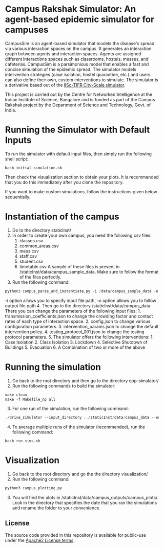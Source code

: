 # Campus Rakshak Simulator: An agent-based epidemic simulator for campuses

CampusSim is an agent-based simulator that models the disease's spread via various interaction spaces on the campus. It generates an interaction graph between agents and interaction spaces. Agents are assigned different interactions spaces such as classrooms, hostels, messes, and cafeterias. CampusSim is a parsimonious model that enables a fast and concise simulation of the epidemic spread. The simulator models intervention strategies (case isolation, hostel quarantine, etc.) and users can also define their own, custom interventions to simulate. The simulator is a derivative based out of the [IISc-TIFR City-Scale simulator](https://github.com/cni-iisc/epidemic-simulator). 

This project is carried out by the Centre for Networked Intelligence at the Indian Institute of Science, Bangalore and is funded as part of the Campus Rakshak project by the Department of Science and Technology, Govt. of India.

# Running the Simulator with Default Inputs

To run the simulator with default input files, then simply run the following shell script:

```shell
bash initial_simulation.sh
```

Then check the visualization section to obtain your plots.
It is recommended that you do this immediately after you clone the repository.

If you want to make custom simulations, follow the instructions given below sequentially.


# Instantiation of the campus

1. Go to the directory staticInst/
2. In order to create your own campus, you need the following csv files:
	1. classes.csv
	2. common_areas.csv
	3. mess.csv
	8. staff.csv
	7. student.csv
	6. timetable.csv
A sample of these files is present in /staticInst/data/campus_sample_data. Make sure to follow the format of the files perfectly.
3. Run the following command:
```python
python3 campus_parse_and_instantiate.py -i /data/campus_sample_data -o /data/campus_data
```
-i option allows you to specify input file path, -o option allows you to follow output file path
4. Then go to the directory /staticInst/data/campus_data. There you can change the parameters of the following input files:
	1. transmission_coefficients.json to change the crowding factor and contact rates of each type of interaction space.
	2. config.json to change various configuration parameters.
	3. intervention_params.json to change the default intervention policy.
	4. testing_protocol_001.json to change the testing protocol parameters.
5. The simulator offers the following interventions:
	1. Case Isolation
	2. Class Isolation
	3. Lockdown
	4. Selective Shutdown of Buildings
	5. Evacuation
	6. A Combination of two or more of the above

# Running the simulation

1. Go back to the root directory and then go to the directory cpp-simulator/
2. Run the following commands to build the simulator:
```cpp
make clean
make -f Makefile_np all
```
3. For one run of the simulation, run the following command:
```cpp
./drive_simulator --input_directory ../staticInst/data/campus_data --output_directory ../staticInst/data/campus_outputs --SEED_FIXED_NUMBER  --INIT_FIXED_NUMBER_INFECTED 100 --NUM_DAYS 120 --ENABLE_TESTING --testing_protocol_filename testing_protocol_001.json --intervention_filename intervention_params.json
```
4. To average multiple runs of the simulator (recommended), run the following command:
```shell
bash run_sims.sh
```

# Visualization

1. Go back to the root directory and go the the directory visualization/
2. Run the following command:
```python
python3 campus_plotting.py
```
3. You will find the plots in /staticInst/data/campus_outputs/campus_plots/. Look in the directory that specifies the date that you ran the simulations and rename the folder to your convenience.

## License
The source code provided in this repository is available for public-use under the [Apache2 License terms](License.md).
